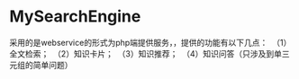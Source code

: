 # MySearchEngine
  采用的是webservice的形式为php端提供服务，，提供的功能有以下几点：
  （1）全文检索；
  （2）知识卡片；
  （3）知识推荐；
  （4）知识问答（只涉及到单三元组的简单问题）
